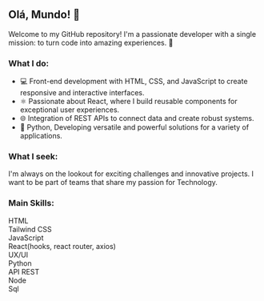 ## Olá, Mundo! 👋

Welcome to my GitHub repository! I'm a passionate developer with a single mission: to turn code into amazing experiences. 🚀

### What I do:

- 💻 Front-end development with HTML, CSS, and JavaScript to create responsive and interactive interfaces.
- ⚛️ Passionate about React, where I build reusable components for exceptional user experiences.
- 🌐 Integration of REST APIs to connect data and create robust systems.
- 🐍 Python, Developing versatile and powerful solutions for a variety of applications.

### What I seek:

I'm always on the lookout for exciting challenges and innovative projects.
I want to be part of teams that share my passion for Technology.
### Main Skills:

HTML<br>
Tailwind CSS<br>
JavaScript<br>
React(hooks, react router, axios) <br>
UX/UI<br>
Python<br>
API REST<br>
Node<br>
Sql<br>



